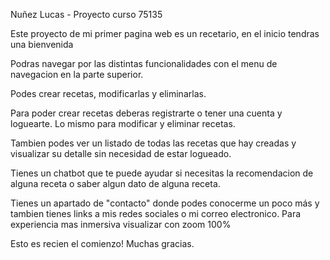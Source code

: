 Nuñez Lucas - Proyecto curso 75135

Este proyecto de mi primer pagina web es un recetario, en el inicio tendras una bienvenida

Podras navegar por las distintas funcionalidades con el menu de navegacion en la parte superior.

Podes crear recetas, modificarlas y  eliminarlas.

Para poder crear recetas deberas registrarte o tener una cuenta y loguearte. Lo mismo para modificar y eliminar recetas.

Tambien podes ver un listado de todas las recetas que hay creadas y visualizar su detalle sin necesidad de estar logueado.

Tienes un chatbot que te puede ayudar si necesitas la recomendacion de alguna receta o saber algun dato de alguna receta.

Tienes un apartado de "contacto" donde podes conocerme un poco más y tambien tienes links a mis redes sociales o mi correo electronico.
Para experiencia mas inmersiva visualizar con zoom 100% 

Esto es recien el comienzo! Muchas gracias.



